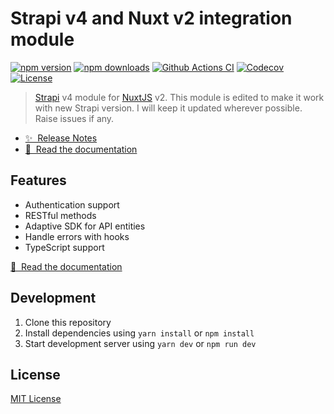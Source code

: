 # Strapi v4 and Nuxt v2 integration module

[![npm version][npm-version-src]][npm-version-href]
[![npm downloads][npm-downloads-src]][npm-downloads-href]
[![Github Actions CI][github-actions-ci-src]][github-actions-ci-href]
[![Codecov][codecov-src]][codecov-href]
[![License][license-src]][license-href]

> [Strapi](https://strapi.io) v4 module for [NuxtJS](https://nuxtjs.org) v2. This module is edited to make it work with new Strapi version. I will keep it updated wherever possible. Raise issues if any.

- [✨ &nbsp;Release Notes](https://github.com/mexsonfernandes/nuxt2-strapi4/releases)
- [📖 &nbsp;Read the documentation](https://strapi.nuxtjs.org)

## Features

- Authentication support
- RESTful methods
- Adaptive SDK for API entities
- Handle errors with hooks
- TypeScript support

[📖 &nbsp;Read the documentation](https://strapi.nuxtjs.org)

## Development

1. Clone this repository
2. Install dependencies using `yarn install` or `npm install`
3. Start development server using `yarn dev` or `npm run dev`

## License

[MIT License](./LICENSE)

<!-- Badges -->
[npm-version-src]: https://img.shields.io/npm/v/nuxt2-strapi4/latest.svg
[npm-version-href]: https://npmjs.com/package/nuxt2-strapi4

[npm-downloads-src]: https://img.shields.io/npm/dt/nuxt2-strapi4.svg
[npm-downloads-href]: https://npmjs.com/package/nuxt2-strapi4

[github-actions-ci-src]: https://github.com/mexsonfernandes/nuxt2-strapi4/workflows/ci/badge.svg
[github-actions-ci-href]: https://github.com/mexsonfernandes/nuxt2-strapi4/actions?query=workflow%3Aci

[codecov-src]: https://img.shields.io/codecov/c/github/mexsonfernandes/nuxt2-strapi4.svg
[codecov-href]: https://codecov.io/gh/mexsonfernandes/nuxt2-strapi4

[license-src]: https://img.shields.io/npm/l/nuxt2-strapi4.svg
[license-href]: https://npmjs.com/package/nuxt2-strapi4
